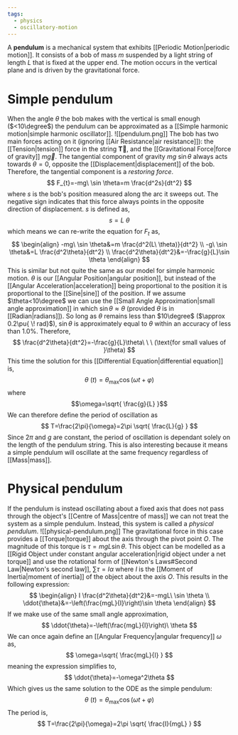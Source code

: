 ```yaml
---
tags:
  - physics
  - oscillatory-motion
---
```

A **pendulum** is a mechanical system that exhibits [[Periodic Motion|periodic motion]]. It consists of a bob of mass $m$ suspended by a light string of length $L$ that is fixed at the upper end. The motion occurs in the vertical plane and is driven by the gravitational force. 
# Simple pendulum
When the angle $\theta$ the bob makes with the vertical is small enough ($<10\degree$) the pendulum can be approximated as a [[Simple harmonic motion|simple harmonic oscillator]].
![[pendulum.png]]
The bob has two main forces acting on it (ignoring [[Air Resistance|air resistance]]): the [[Tension|tension]] force in the string $\mathbf{\vec{T}}$, and the [[Gravitational Force|force of gravity]] $m \vec{g}$. The tangential component of gravity $mg\ \sin \theta$ always acts towards $\theta=0$, opposite the [[Displacement|displacement]] of the bob. Therefore, the tangential component is a *restoring force*.
$$
F_{t}=-mg\ \sin \theta=m \frac{d^2s}{dt^2}
$$
where $s$ is the bob's position measured along the arc it sweeps out. The negative sign indicates that this force always points in the opposite direction of displacement. $s$ is defined as,
$$
s=L\ \theta
$$
which means we can re-write the equation for $F_{t}$ as,
$$
\begin{align}
-mg\ \sin \theta&=m \frac{d^2(L\ \theta)}{dt^2} \\
-g\ \sin \theta&=L \frac{d^2\theta}{dt^2} \\
\frac{d^2\theta}{dt^2}&=-\frac{g}{L}\sin \theta
\end{align}
$$
 This is similar but not quite the same as our model for simple harmonic motion. $\theta$ is our [[Angular Position|angular position]], but instead of the [[Angular Acceleration|acceleration]] being proportional to the position it is proportional to the [[Sine|sine]] of the position. If we assume $\theta<10\degree$ we can use the [[Small Angle Approximation|small angle approximation]] in which $\sin \theta \approx \theta$ (provided $\theta$ is in [[Radian|radians]]). So long as $\theta$ remains less than $10\degree$ ($\approx 0.2\pu{ \! rad}$), $\sin \theta$ is approximately equal to $\theta$ within an accuracy of less than $1.0\%$. Therefore,
 $$
\frac{d^2\theta}{dt^2}=-\frac{g}{L}\theta\ \ \ (\text{for small values of }\theta)
$$
This time the solution for this [[Differential Equation|differential equation]] is,
$$
\theta\ (t)=\theta_{\text{max}}\cos(\omega t+\varphi)
$$
where
$$\omega=\sqrt{ \frac{g}{L} }$$
We can therefore define the period of oscillation as
$$
T=\frac{2\pi}{\omega}=2\pi \sqrt{ \frac{L}{g} }
$$
Since $2\pi$ and $g$ are constant, the period of oscillation is dependant solely on the length of the pendulum string. This is also interesting because it means a simple pendulum will oscillate at the same frequency regardless of [[Mass|mass]].
# Physical pendulum
If the pendulum is instead oscillating about a fixed axis that does not pass through the object's [[Centre of Mass|centre of mass]] we can not treat the system as a simple pendulum. Instead, this system is called a *physical pendulum*. 
![[physical-pendulum.png]]
The gravitational force in this case provides a [[Torque|torque]] about the axis through the pivot point $O$. The magnitude of this torque is $\tau=mgL\sin \theta$. This object can be modelled as a [[Rigid Object under constant angular acceleration|rigid object under a net torque]] and use the rotational form of [[Newton's Laws#Second Law|Newton's second law]], $\sum \tau=I\alpha$ where $I$ is the [[Moment of Inertia|moment of inertia]] of the object about the axis $O$. This results in the following expression:
$$
\begin{align}
I \frac{d^2\theta}{dt^2}&=-mgL\ \sin \theta \\
\ddot{\theta}&=-\left(\frac{mgL}{I}\right)\sin \theta
\end{align}
$$
If we make use of the same small angle approximation,
$$
\ddot{\theta}=-\left(\frac{mgL}{I}\right)\ \theta
$$
We can once again define an [[Angular Frequency|angular frequency]] $\omega$ as,
$$
\omega=\sqrt{ \frac{mgL}{I} }
$$
meaning the expression simplifies to,
$$
\ddot{\theta}=-\omega^2\theta
$$
Which gives us the same solution to the ODE as the simple pendulum:
$$
\theta\ (t)=\theta_{\text{max}}\cos(\omega t + \varphi)
$$
The period is,
$$
T=\frac{2\pi}{\omega}=2\pi \sqrt{ \frac{I}{mgL} }
$$
